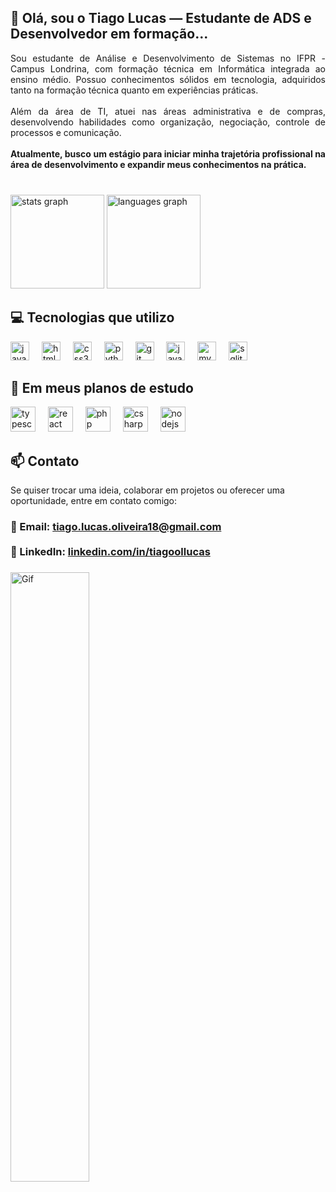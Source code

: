 <h2 align="left">👋 Olá, sou o Tiago Lucas — Estudante de ADS e Desenvolvedor em formação...</h2>

<p align="justify">
      Sou estudante de Análise e Desenvolvimento de Sistemas no IFPR - Campus Londrina, com formação técnica em Informática integrada ao ensino médio.
      Possuo conhecimentos sólidos em tecnologia, adquiridos tanto na formação técnica quanto em experiências práticas.<br><br>
      Além da área de TI, atuei nas áreas administrativa e de compras, desenvolvendo habilidades como organização, negociação, controle de processos e comunicação.<br><br>
      <b>Atualmente, busco um estágio para iniciar minha trajetória profissional na área de desenvolvimento e expandir meus conhecimentos na prática.</b>
</p>


###

<br clear="both">

<div align="left">
  <img src="https://github-readme-stats.vercel.app/api?username=tiagolucasoo&hide_title=false&hide_rank=false&show_icons=true&include_all_commits=true&count_private=true&disable_animations=false&theme=dracula&locale=pt-br&hide_border=true&cache_seconds=7200)" height="150" alt="stats graph" />
  <img src="https://github-readme-stats.vercel.app/api/top-langs?username=tiagolucasoo&locale=pt-br&hide_title=false&layout=compact&card_width=320&langs_count=5&theme=dracula&hide_border=true" height="150" alt="languages graph" />
</div>

###

<h2 align="left">💻 Tecnologias que utilizo</h2>

<div align="left">
  <img src="https://cdn.jsdelivr.net/gh/devicons/devicon/icons/javascript/javascript-original.svg" height="30" alt="javascript logo" />
  <img width="12" />
  <img src="https://cdn.jsdelivr.net/gh/devicons/devicon/icons/html5/html5-original.svg" height="30" alt="html5 logo" />
  <img width="12" />
  <img src="https://cdn.jsdelivr.net/gh/devicons/devicon/icons/css3/css3-original.svg" height="30" alt="css3 logo" />
  <img width="12" />
  <img src="https://cdn.jsdelivr.net/gh/devicons/devicon/icons/python/python-original.svg" height="30" alt="python logo" />
  <img width="12" />
  <img src="https://cdn.jsdelivr.net/gh/devicons/devicon/icons/git/git-original.svg" height="30" alt="git logo" />
  <img width="12" />
  <img src="https://cdn.jsdelivr.net/gh/devicons/devicon/icons/java/java-original.svg" height="30" alt="java logo" />
  <img width="12" />
  <img src="https://cdn.jsdelivr.net/gh/devicons/devicon/icons/mysql/mysql-original.svg" height="30" alt="mysql logo" />
  <img width="12" />
  <img src="https://cdn.jsdelivr.net/gh/devicons/devicon/icons/sqlite/sqlite-original.svg" height="30" alt="sqlite logo" />
</div>

###

<h2 align="left">🎯 Em meus planos de estudo</h2>

<div align="left">
  <img src="https://cdn.jsdelivr.net/gh/devicons/devicon/icons/typescript/typescript-original.svg" height="40" alt="typescript logo" />
  <img width="12" />
  <img src="https://cdn.jsdelivr.net/gh/devicons/devicon/icons/react/react-original.svg" height="40" alt="react logo" />
  <img width="12" />
  <img src="https://cdn.jsdelivr.net/gh/devicons/devicon/icons/php/php-original.svg" height="40" alt="php logo" />
  <img width="12" />
  <img src="https://cdn.jsdelivr.net/gh/devicons/devicon/icons/csharp/csharp-original.svg" height="40" alt="csharp logo" />
  <img width="12" />
  <img src="https://cdn.jsdelivr.net/gh/devicons/devicon/icons/nodejs/nodejs-original.svg" height="40" alt="nodejs logo" />
</div>

###

<h2 align="left">📫 Contato</h2>

<p align="left">Se quiser trocar uma ideia, colaborar em projetos ou oferecer uma oportunidade, entre em contato comigo:</p>

<h3 align="left">📧 Email: <a href="mailto:tiago.lucas.oliveira18@gmail.com">tiago.lucas.oliveira18@gmail.com</a><br><br>💼 LinkedIn: <a href="https://linkedin.com/in/tiagoollucas">linkedin.com/in/tiagoollucas</a></h3>

###

<img src="https://i.pinimg.com/originals/8a/e1/2b/8ae12b25717808b46f690ed9b19b2fc0.gif" alt="Gif" width="50%"/>
